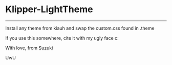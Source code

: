 # Klipper-LightTheme
----------------------------------------------------------
Install any theme from kiauh and swap the custom.css found in .theme

If you use this somewhere, cite it with my ugly face c:

With love, from Suzuki

UwU
